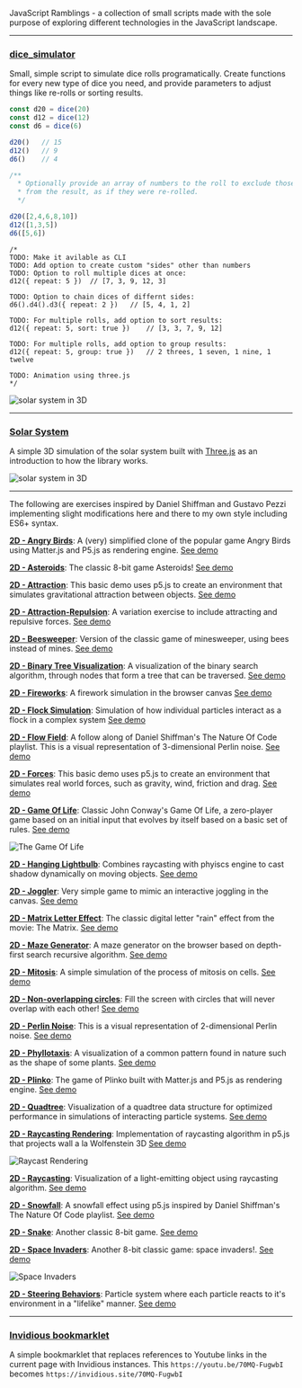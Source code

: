 JavaScript Ramblings - a collection of small scripts made with the sole purpose of exploring different technologies in the JavaScript landscape.

---
### [dice_simulator](https://github.com/herokunt/javascript_ramblings/blob/main/dice.js)

Small, simple script to simulate dice rolls programatically. Create functions for every new type of dice you need, and provide parameters to adjust things like re-rolls or sorting results.

```js
const d20 = dice(20)
const d12 = dice(12)
const d6 = dice(6)

d20()   // 15
d12()   // 9
d6()    // 4

/**
  * Optionally provide an array of numbers to the roll to exclude those numbers
  * from the result, as if they were re-rolled.
  */

d20([2,4,6,8,10])
d12([1,3,5])
d6([5,6])
```

```
/*
TODO: Make it avilable as CLI
TODO: Add option to create custom "sides" other than numbers
TODO: Option to roll multiple dices at once:
d12({ repeat: 5 })  // [7, 3, 9, 12, 3]

TODO: Option to chain dices of differnt sides:
d6().d4().d3({ repeat: 2 })   // [5, 4, 1, 2]

TODO: For multiple rolls, add option to sort results:
d12({ repeat: 5, sort: true })    // [3, 3, 7, 9, 12]

TODO: For multiple rolls, add option to group results:
d12({ repeat: 5, group: true })   // 2 threes, 1 seven, 1 nine, 1 twelve

TODO: Animation using three.js
*/
```

![solar system in 3D](3D/assets/cubes.png)

---
### [Solar System](https://github.com/herokunt/javascript_ramblings/blob/main/3D/planets.js)

A simple 3D simulation of the solar system built with [Three.js](https://threejs.org) as an introduction to how the library works.

![solar system in 3D](3D/assets/solar.png)

---
The following are exercises inspired by Daniel Shiffman and Gustavo Pezzi implementing slight modifications here and there to my own style including ES6+ syntax.

**[2D - Angry Birds](https://github.com/herokunt/javascript_ramblings/blob/main/2D/angry_birds.js)**: A (very) simplified clone of the popular game Angry Birds using Matter.js and P5.js as rendering engine. [See demo](https://editor.p5js.org/fall-parameter/sketches/aKA9ZXHO1)

**[2D - Asteroids](https://github.com/herokunt/javascript_ramblings/blob/main/2D/asteroids.js)**: The classic 8-bit game Asteroids! [See demo](https://editor.p5js.org/fall-parameter/sketches/EBnF9Q-1N)

**[2D - Attraction](https://github.com/herokunt/javascript_ramblings/blob/main/2D/noc_physics.js)**: This basic demo uses p5.js to create an environment that simulates gravitational attraction between objects. [See demo](https://editor.p5js.org/fall-parameter/sketches/HmzJS_pB8)

**[2D - Attraction-Repulsion](https://github.com/herokunt/javascript_ramblings/blob/main/2D/noc_attraction.js)**: A variation exercise to include attracting and repulsive forces. [See demo](https://editor.p5js.org/fall-parameter/sketches/5bTOj2boj)

**[2D - Beesweeper](https://github.com/herokunt/javascript_ramblings/blob/main/2D/beesweeper.js)**: Version of the classic game of minesweeper, using bees instead of mines. [See demo](https://editor.p5js.org/fall-parameter/sketches/ExafupoVm)

**[2D - Binary Tree Visualization](https://github.com/herokunt/javascript_ramblings/blob/main/2D/binary_tree.js)**: A visualization of the binary search algorithm, through nodes that form a tree that can be traversed. [See demo](https://editor.p5js.org/fall-parameter/sketches/XZ8q5Uljy)

**[2D - Fireworks](https://github.com/herokunt/javascript_ramblings/blob/main/2D/fireworks.js)**: A firework simulation in the browser canvas [See demo](https://editor.p5js.org/fall-parameter/sketches/oQ_ScPSZq)

**[2D - Flock Simulation](https://github.com/herokunt/javascript_ramblings/blob/main/2D/flock_simulation.js)**: Simulation of how individual particles interact as a flock in a complex system [See demo](https://editor.p5js.org/fall-parameter/sketches/cq-M6CW1k)

**[2D - Flow Field](https://github.com/herokunt/javascript_ramblings/blob/main/2D/noc_flowfield.js)**: A follow along of Daniel Shiffman's The Nature Of Code playlist. This is a visual representation of 3-dimensional Perlin noise. [See demo](https://editor.p5js.org/fall-parameter/sketches/PxvmM0PMq)

**[2D - Forces](https://github.com/herokunt/javascript_ramblings/blob/main/2D/noc_forces.js)**: This basic demo uses p5.js to create an environment that simulates real world forces, such as gravity, wind, friction and drag. [See demo](https://editor.p5js.org/fall-parameter/sketches/5KQupIlIW)

**[2D - Game Of Life](https://github.com/herokunt/javascript_ramblings/blob/main/2D/game_of_life.js)**: Classic John Conway's Game Of Life, a zero-player game based on an initial input that evolves by itself based on a basic set of rules. [See demo](https://editor.p5js.org/fall-parameter/sketches/NLFQKHvjr)

![The Game Of Life](2D/assets/game_of_life.png)

**[2D - Hanging Lightbulb](https://github.com/herokunt/javascript_ramblings/blob/main/2D/hanging_lightbulb.js)**: Combines raycasting with phyiscs engine to cast shadow dynamically on moving objects. [See demo](https://editor.p5js.org/fall-parameter/sketches/iRAe03G1W)

**[2D - Joggler](https://github.com/herokunt/javascript_ramblings/blob/main/2D/joggler.js)**: Very simple game to mimic an interactive joggling in the canvas. [See demo](https://editor.p5js.org/fall-parameter/sketches/d5aRIpu00)

**[2D - Matrix Letter Effect](https://github.com/herokunt/javascript_ramblings/blob/main/2D/matrix_letters.js)**: The classic digital letter "rain" effect from the movie: The Matrix. [See demo](https://editor.p5js.org/fall-parameter/sketches/7RUbiCt1b)

**[2D - Maze Generator](https://github.com/herokunt/javascript_ramblings/blob/main/2D/maze_generator.js)**: A maze generator on the browser based on depth-first search recursive algorithm. [See demo](https://editor.p5js.org/fall-parameter/sketches/Y_IB8Scm4)

**[2D - Mitosis](https://github.com/herokunt/javascript_ramblings/blob/main/2D/mitosis.js)**: A simple simulation of the process of mitosis on cells. [See demo](https://editor.p5js.org/fall-parameter/sketches/8iVEnifrI)

**[2D - Non-overlapping circles](https://github.com/herokunt/javascript_ramblings/blob/main/2D/overlap.js)**: Fill the screen with circles that will never overlap with each other! [See demo](https://editor.p5js.org/fall-parameter/sketches/hm3joNACl)

**[2D - Perlin Noise](https://github.com/herokunt/javascript_ramblings/blob/main/2D/noc_perlin_noise.js)**: This is a visual representation of 2-dimensional Perlin noise. [See demo](https://editor.p5js.org/fall-parameter/sketches/oGkwnNowr)

**[2D - Phyllotaxis](https://github.com/herokunt/javascript_ramblings/blob/main/2D/phyllotaxis.js)**: A visualization of a common pattern found in nature such as the shape of some plants. [See demo](https://editor.p5js.org/fall-parameter/sketches/u7RBrO09p)

**[2D - Plinko](https://github.com/herokunt/javascript_ramblings/blob/main/2D/plinko.js)**: The game of Plinko built with Matter.js and P5.js as rendering engine. [See demo](https://editor.p5js.org/fall-parameter/sketches/FD9i-1nL0F)

**[2D - Quadtree](https://github.com/herokunt/javascript_ramblings/blob/main/2D/quadtree.js)**: Visualization of a quadtree data structure for optimized performance in simulations of interacting particle systems. [See demo](https://editor.p5js.org/fall-parameter/sketches/wPjwEOd-i)

**[2D - Raycasting Rendering](https://github.com/herokunt/javascript_ramblings/blob/main/2D/raycasting_3D.js)**: Implementation of raycasting algorithm in p5.js that projects wall a la Wolfenstein 3D [See demo](https://editor.p5js.org/fall-parameter/sketches/lDJjXSG6o)

![Raycast Rendering](2D/assets/raycast_rendering.png)

**[2D - Raycasting](https://github.com/herokunt/javascript_ramblings/blob/main/2D/raycasting.js)**: Visualization of a light-emitting object using raycasting algorithm. [See demo](https://editor.p5js.org/fall-parameter/sketches/Mr6WzNe5E)

**[2D - Snowfall](https://github.com/herokunt/javascript_ramblings/blob/main/2D/noc_snowfall.js)**: A snowfall effect using p5.js inspired by Daniel Shiffman's The Nature Of Code playlist. [See demo](https://editor.p5js.org/fall-parameter/sketches/KHmqjD_gx)

**[2D - Snake](https://github.com/herokunt/javascript_ramblings/blob/main/2D/snake.js)**: Another classic 8-bit game. [See demo](https://editor.p5js.org/fall-parameter/sketches/_B_A8i0d1)

**[2D - Space Invaders](https://github.com/herokunt/javascript_ramblings/blob/main/2D/invaders.js)**: Another 8-bit classic game: space invaders!. [See demo](https://editor.p5js.org/fall-parameter/sketches/AULsRZPCm)

![Space Invaders](2D/assets/space_invaders.png)

**[2D - Steering Behaviors](https://github.com/herokunt/javascript_ramblings/blob/main/2D/steering_behavior.js)**: Particle system where each particle reacts to it's environment in a "lifelike" manner. [See demo](https://editor.p5js.org/fall-parameter/sketches/Po7qTPFag)

---
### [Invidious bookmarklet](https://github.com/herokunt/javascript_ramblings/blob/main/bookmarklets.js)

A simple bookmarklet that replaces references to Youtube links in the current page with Invidious instances. This `https://youtu.be/70MQ-FugwbI` becomes `https://invidious.site/70MQ-FugwbI`
